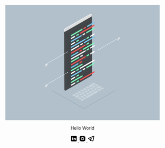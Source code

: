 <p align="center">
  <img width="500" src="meh.gif" alt="vsptpm">
</p>
<p align="center">Hello World</p> 
<p align="center">
<a href="https://www.linkedin.com/in/vsptpm"  target="_blank">
                    <img src="./link.png" alt="linkedin_Icon">
</a>
          
<a href="https://www.instagram.com/vsptpm/"  target="_blank">
                   <img src="./insta.png" alt="Instagram_icon">
</a>

<a href="https://t.me/vsptpm"  target="_blank">
                   <img src="./tele.png" alt="telegram_icons">
                </a></p> 
